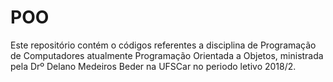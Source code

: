 # POO
Este repositório contém o códigos referentes a disciplina de Programação de Computadores atualmente Programação Orientada a Objetos, ministrada pela Drº Delano Medeiros Beder na UFSCar no periodo letivo 2018/2.

